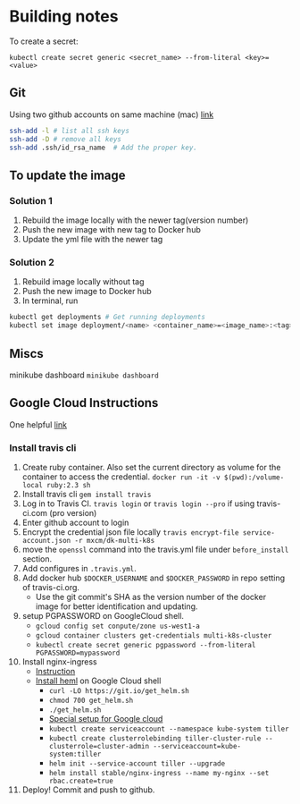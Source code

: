 # Building notes

To create a secret:

`kubectl create secret generic <secret_name> --from-literal <key>=<value>`



## Git
Using two github accounts on same machine (mac)
[link](https://medium.freecodecamp.org/manage-multiple-github-accounts-the-ssh-way-2dadc30ccaca)

```bash
ssh-add -l # list all ssh keys
ssh-add -D # remove all keys
ssh-add .ssh/id_rsa_name  # Add the proper key.
```

## To update the image

### Solution 1

1. Rebuild the image locally with the newer tag(version number)
2. Push the new image with new tag to Docker hub
3. Update the yml file with the newer tag

### Solution 2

1. Rebuild image locally without tag
2. Push the new image to Docker hub
3. In terminal, run

```bash
kubectl get deployments # Get running deployments
kubectl set image deployment/<name> <container_name>=<image_name>:<tag>
```

## Miscs

minikube dashboard
`minikube dashboard`

## Google Cloud Instructions

One helpful [link](https://cloud.google.com/solutions/continuous-delivery-with-travis-ci#create_a_service_account)

### Install travis cli

1. Create ruby container. Also set the current directory as volume for the container to access the credential.
`docker run -it -v $(pwd):/volume-local ruby:2.3 sh`
2. Install travis cli
`gem install travis`
3. Log in to Travis CI.
`travis login` or `travis login --pro` if using travis-ci.com (pro version)
4. Enter github account to login
5. Encrypt the credential json file locally
`travis encrypt-file service-account.json -r mxcm/dk-multi-k8s`
6. move the `openssl` command into the travis.yml file under `before_install` section. 
7. Add configures in `.travis.yml`.
8. Add docker hub `$DOCKER_USERNAME` and `$DOCKER_PASSWORD` in repo setting of travis-ci.org.
    - Use the git commit's SHA as the version number of the docker image for better identification and updating. 
9. setup PGPASSWORD on GoogleCloud shell. 
    - `gcloud config set conpute/zone us-west1-a`
    - `gcloud container clusters get-credentials multi-k8s-cluster`
    - `kubectl create secret generic pgpassword --from-literal PGPASSWORD=mypassword`
10. Install nginx-ingress
    - [Instruction](https://kubernetes.github.io/ingress-nginx/deploy/#using-helm)
    - [Install heml](https://helm.sh/docs/using_helm/#from-script) on Google Cloud shell
        - `curl -LO https://git.io/get_helm.sh`
        - `chmod 700 get_helm.sh`
        - `./get_helm.sh`
        - [Special setup for Google cloud](https://helm.sh/docs/using_helm/#gke)
        - `kubectl create serviceaccount --namespace kube-system tiller`
        - `kubectl create clusterrolebinding tiller-cluster-rule --clusterrole=cluster-admin --serviceaccount=kube-system:tiller`
        - `helm init --service-account tiller --upgrade`
        - `helm install stable/nginx-ingress --name my-nginx --set rbac.create=true`
11. Deploy! Commit and push to github.